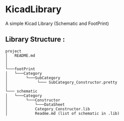 # KicadLibrary

A simple Kicad Library (Schematic and FootPrint)

## Library Structure :
```
project
│   README.md
│       
│
└───footPrint
│   └───Category
│   	 └───SubCategory
│   		  └─── SubCategory_Constructor.pretty
│   
└─── schematic
│   └───Category
│   	 └───Constructor
│   	     └───DataSheet
│            Category_Constructor.lib
│            Readme.md (list of schematic in .lib)

```

